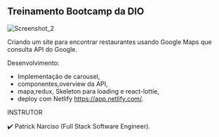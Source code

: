 ## Treinamento Bootcamp da DIO 

![Screenshot_2]()

Criando um site para encontrar restaurantes usando Google Maps que consulta API do Google.

Desenvolvimento:
- Implementação de carousel,
- componentes,overview da API,
- mapa,redux, Skeleton para loading e react-lottie, 
- deploy com Netlify https://app.netlify.com/.

INSTRUTOR

✔️ Patrick Narciso (Full Stack Software Engineer).
